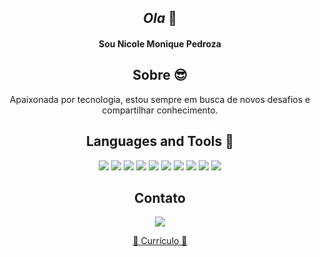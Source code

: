 <div align="center">

  ## *Ola* 👋

  <h4> Sou Nicole Monique Pedroza </h4>

  ## **Sobre** 😎

  Apaixonada por tecnologia, estou sempre em busca de novos desafios e compartilhar conhecimento.


  ## **Languages and Tools** 👾
  
  <img src="https://img.shields.io/badge/HTML5-E34F26?style=for-the-badge&logo=html5&logoColor=white">
  <img src="https://img.shields.io/badge/CSS3-1572B6?style=for-the-badge&logo=css3&logoColor=white">
  <img src="https://img.shields.io/badge/JavaScript-F7DF1E?style=for-the-badge&logo=javascript&logoColor=black">
  <img src="https://img.shields.io/badge/TypeScript-007ACC?style=for-the-badge&logo=typescript&logoColor=white">
  <img src="https://img.shields.io/badge/Node.js-43853D?style=for-the-badge&logo=node-dot-js&logoColor=white">
  <img src="https://img.shields.io/badge/Express.js-000000?style=for-the-badge&logo=express&logoColor=white">
  <img src="https://img.shields.io/badge/React-20232A?style=for-the-badge&logo=react&logoColor=61DAFB">
  <img src="https://img.shields.io/badge/Jest-C21325?style=for-the-badge&logo=jest&logoColor=white">
  <img src="https://img.shields.io/badge/Tailwind_CSS-38B2AC?style=for-the-badge&logo=tailwind-css&logoColor=white">
  <img src="https://img.shields.io/badge/Git-F05032?style=for-the-badge&logo=git&logoColor=white">


  ## **Contato**

  <a href="https://www.linkedin.com/in/nicole-pedroza-470710278/">
    <img src="https://img.shields.io/badge/LinkedIn-0077B5?style=for-the-badge&logo=linkedin&logoColor=white">
  </a>
  
  <a align="center" href="https://drive.google.com/file/d/1k0BXCgBrcKbXrASRVyJC4OkZfHKjOKq7/view?usp=sharing">📃 Currículo 📃</a>

</div>
